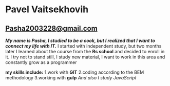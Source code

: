 # Pavel Vaitsekhovih
## Pasha2003228@gmail.com
*__My name is Pasha, I studied to be a cook, but I realized that I want to connect my life with IT.__* 
I started with independent study, but two months later I learned about the course from the **Rs school** and decided to enroll in it. I try not to stand still, I study new material, I want to work in this area and constantly grow as a programmer

**my skills include:**
1.work with **GIT**
2.coding according to the BEM methodology
3.working with **gulp**
*And also I study JavaScript*